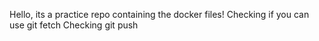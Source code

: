 Hello, its a practice repo containing the docker files!
Checking if you can use git fetch
Checking git push

